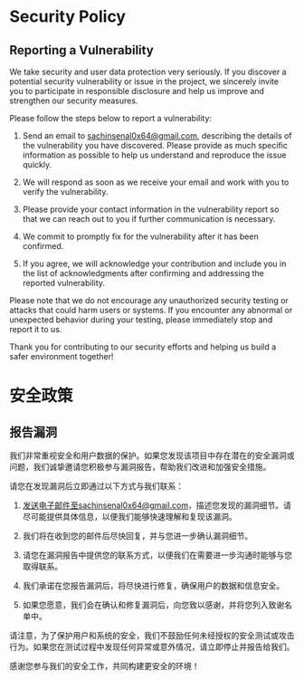 # Security Policy

## Reporting a Vulnerability

We take security and user data protection very seriously. If you discover a potential security vulnerability or issue in the project, we sincerely invite you to participate in responsible disclosure and help us improve and strengthen our security measures.

Please follow the steps below to report a vulnerability:

1. Send an email to sachinsenal0x64@gmail.com, describing the details of the vulnerability you have discovered. Please provide as much specific information as possible to help us understand and reproduce the issue quickly.

2. We will respond as soon as we receive your email and work with you to verify the vulnerability.

3. Please provide your contact information in the vulnerability report so that we can reach out to you if further communication is necessary.

4. We commit to promptly fix for the vulnerability after it has been confirmed.

5. If you agree, we will acknowledge your contribution and include you in the list of acknowledgments after confirming and addressing the reported vulnerability.

Please note that we do not encourage any unauthorized security testing or attacks that could harm users or systems. If you encounter any abnormal or unexpected behavior during your testing, please immediately stop and report it to us.

Thank you for contributing to our security efforts and helping us build a safer environment together!


# 安全政策

## 报告漏洞

我们非常重视安全和用户数据的保护。如果您发现该项目中存在潜在的安全漏洞或问题，我们诚挚邀请您积极参与漏洞报告，帮助我们改进和加强安全措施。

请您在发现漏洞后立即通过以下方式与我们联系：

1. 发送电子邮件至sachinsenal0x64@gmail.com，描述您发现的漏洞细节。请尽可能提供具体信息，以便我们能够快速理解和复现该漏洞。

2. 我们将在收到您的邮件后尽快回复，并与您进一步确认漏洞细节。

3. 请您在漏洞报告中提供您的联系方式，以便我们在需要进一步沟通时能够与您取得联系。

4. 我们承诺在您报告漏洞后，将尽快进行修复，确保用户的数据和信息安全。

5. 如果您愿意，我们会在确认和修复漏洞后，向您致以感谢，并将您列入致谢名单中。

请注意，为了保护用户和系统的安全，我们不鼓励任何未经授权的安全测试或攻击行为。如果您在测试过程中发现任何异常或意外情况，请立即停止并报告给我们。

感谢您参与我们的安全工作，共同构建更安全的环境！
